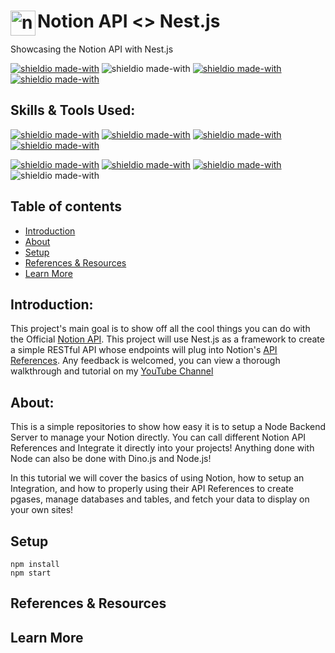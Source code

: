 # <h1 ><a href="https://notion.com" target="_blank" rel="noreferrer"> <img align="left" src="https://static.cdnlogo.com/logos/n/50/notion.svg" alt="notion" width="40" height="40"/></a>   Notion API <> Nest.js </h1>
Showcasing the Notion API with Nest.js

[![shieldio made-with](https://img.shields.io/badge/Tag-v1.0.1-green)]() ![shieldio made-with](https://img.shields.io/badge/ProjectType-API%20Showcase-purple?logo=google-scholar&logoColor=white) [![shieldio made-with](https://img.shields.io/badge/Status-Completed-darkgreen)]() [![shieldio made-with](https://img.shields.io/badge/Hours_Log-14%20Hours-black)]() 

## Skills & Tools Used:

[![shieldio made-with](https://img.shields.io/badge/Nest.js-black?logo=nestjs&style=for-the-badge)](https://nodejs.org/)
[![shieldio made-with](https://img.shields.io/badge/Firebase-black?logo=firebase&style=for-the-badge)](https://www.firebase.com/)
[![shieldio made-with](https://img.shields.io/badge/NPM-black?logo=npm&style=for-the-badge)](https://www.npmjs.com/)
[![shieldio made-with](https://img.shields.io/badge/Notion-black?logo=notion&style=for-the-badge)](https://notion.com/)

[![shieldio made-with](https://img.shields.io/badge/Visual%20Studio%20Code-blue?logoColor=white&logo=visual-studio-code&style=for-the-badge)](https://code.visualstudio.com/)
[![shieldio made-with](https://img.shields.io/badge/Git--Fork-blue?logoColor=white&logo=git&style=for-the-badge)](https://git-fork.com/)
[![shieldio made-with](https://img.shields.io/badge/FireFox-blue?logoColor=white&logo=firefox&style=for-the-badge)](https://firefox.com/)
![shieldio made-with](https://img.shields.io/badge/Mac%20OS-FF8700?logo=apple&logoColor=white&style=for-the-badge)

## Table of contents
- [Introduction](#introduction)
- [About](#about)
- [Setup](#setup)
- [References & Resources](#references-resources)
- [Learn More](#learn-more)

## Introduction:

This project's main goal is to show off all the cool things you can do with the Official [Notion API](https://developers.notion.com/). This project will use Nest.js as a framework to create a simple RESTful API whose endpoints will plug into Notion's [API References](https://developers.notion.com/reference/intro). Any feedback is welcomed, you can view a thorough walkthrough and tutorial on my [YouTube Channel](https://www.youtube.com/channel/UCHVRUE0xfE_HejIQp7DALlw)

## About:

This is a simple repositories to show how easy it is to setup a Node Backend Server to manage your Notion directly. You can call different Notion API References and Integrate it directly into your projects! Anything done with Node can also be done with Dino.js and Node.js! 

In this tutorial we will cover the basics of using Notion, how to setup an Integration, and how to properly using their API References to create pgases, manage databases and tables, and fetch your data to display on your own sites!

## Setup

``` 
npm install
npm start
```
  
## References & Resources
## Learn More
  
